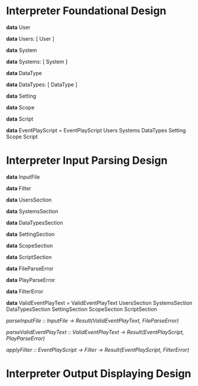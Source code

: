 # Interpreter Foundational Design

**data** User

**data** Users: [ User ]

**data** System

**data** Systems: [ System ]

**data** DataType

**data** DataTypes: [ DataType ]

**data** Setting

**data** Scope

**data** Script

**data** EventPlayScript = EventPlayScript Users Systems DataTypes Setting Scope Script

# Interpreter Input Parsing Design

**data** InputFile

**data** Filter

**data** UsersSection

**data** SystemsSection

**data** DataTypesSection

**data** SettingSection

**data** ScopeSection

**data** ScriptSection

**data** FileParseError

**data** PlayParseError

**data** FilterError

**data** ValidEventPlayText = ValidEventPlayText UsersSection SystemsSection DataTypesSection SettingSection ScopeSection ScriptSection

_parseInputFile :: InputFile -> Result(ValidEventPlayText, FileParseError)_

_parseValidEventPlayText :: ValidEventPlayText -> Result(EventPlayScript, PlayParseError)_

_applyFilter :: EventPlayScript -> Filter -> Result(EventPlayScript, FilterError)_

# Interpreter Output Displaying Design
